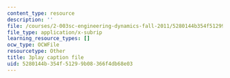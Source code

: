 ```yaml
---
content_type: resource
description: ''
file: /courses/2-003sc-engineering-dynamics-fall-2011/5280144b354f51299b08366f4db68e03_p9DHjoLS3GA.vtt
file_type: application/x-subrip
learning_resource_types: []
ocw_type: OCWFile
resourcetype: Other
title: 3play caption file
uid: 5280144b-354f-5129-9b08-366f4db68e03
---
```

